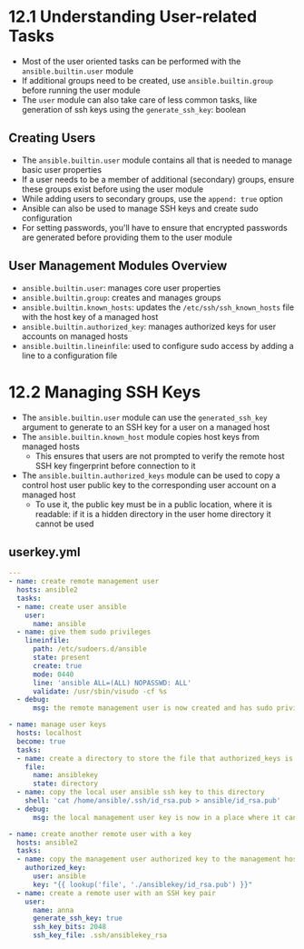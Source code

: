 # 12.1 Understanding User-related Tasks
- Most of the user oriented tasks can be performed with the `ansible.builtin.user` module
- If additional groups need to be created, use `ansible.builtin.group` before running the user module
- The `user` module can also take care of less common tasks, like generation of ssh keys using the `generate_ssh_key`: boolean

## Creating Users
- The `ansible.builtin.user` module contains all that is needed to manage basic user properties
- If a user needs to be a member of additional (secondary) groups, ensure these groups exist before using the user module
- While adding users to secondary groups, use the `append: true` option
- Ansible can also be used to manage SSH keys and create sudo configuration
- For setting passwords, you'll have to ensure that encrypted passwords are generated before providing them to the user module

## User Management Modules Overview
- `ansible.builtin.user`: manages core user properties
- `ansible.builtin.group`: creates and manages groups
- `ansible.builtin.known_hosts`: updates the `/etc/ssh/ssh_known_hosts` file with the host key of a managed host
- `ansible.builtin.authorized_key`: manages authorized keys for user accounts on managed hosts
- `ansible.builtin.lineinfile`: used to configure sudo access by adding a line to a configuration file

# 12.2 Managing SSH Keys
- The `ansible.builtin.user` module can use the `generated_ssh_key` argument to generate to an SSH key for a user on a managed host
- The `ansible.builtin.known_host` module copies host keys from managed hosts
  - This ensures that users are not prompted to verify the remote host SSH key fingerprint before connection to it
- The `ansible.builtin.authorized_keys` module can be used to copy a control host user public key to the corresponding user account on a managed host
  - To use it, the public key must be in a public location, where it is readable: if it is a hidden directory in the user home directory it cannot be used 

## userkey.yml
```yml
---
- name: create remote management user
  hosts: ansible2
  tasks:
  - name: create user ansible
    user:
      name: ansible
  - name: give them sudo privileges
    lineinfile:
      path: /etc/sudoers.d/ansible
      state: present
      create: true
      mode: 0440
      line: 'ansible ALL=(ALL) NOPASSWD: ALL'
      validate: /usr/sbin/visudo -cf %s
  - debug:
      msg: the remote management user is now created and has sudo privileges

- name: manage user keys
  hosts: localhost
  become: true
  tasks:
  - name: create a directory to store the file that authorized_keys is goign to distribute
    file:
      name: ansiblekey
      state: directory
  - name: copy the local user ansible ssh key to this directory
    shell: 'cat /home/ansible/.ssh/id_rsa.pub > ansible/id_rsa.pub'
  - debug:
      msg: the local management user key is now in a place where it can be used

- name: create another remote user with a key
  hosts: ansible2
  tasks:
  - name: copy the management user authorized key to the management host
    authorized_key:
      user: ansible
      key: "{{ lookup('file', './ansiblekey/id_rsa.pub') }}" 
  - name: create a remote user with an SSH key pair
    user:
      name: anna
      generate_ssh_key: true
      ssh_key_bits: 2048
      ssh_key_file: .ssh/ansiblekey_rsa
```